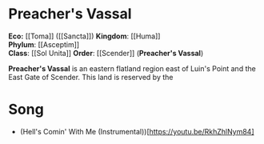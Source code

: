 # Preacher's Vassal

**Eco:** [[Toma]] ([[Sancta]]) 
**Kingdom**: [[Huma]]  
**Phylum**: [[Asceptim]]  
**Class**: [[Sol Unita]]
**Order**: [[Scender]] (**Preacher's Vassal**)

**Preacher's Vassal** is an eastern flatland region east of Luin's Point and the East Gate of Scender. This land is reserved by the 


# Song

- (Hell's Comin' With Me (Instrumental))[https://youtu.be/RkhZhlNym84]